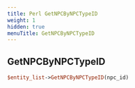 ```yaml
---
title: Perl GetNPCByNPCTypeID
weight: 1
hidden: true
menuTitle: GetNPCByNPCTypeID
---
```

## GetNPCByNPCTypeID
```perl
$entity_list->GetNPCByNPCTypeID(npc_id)
```